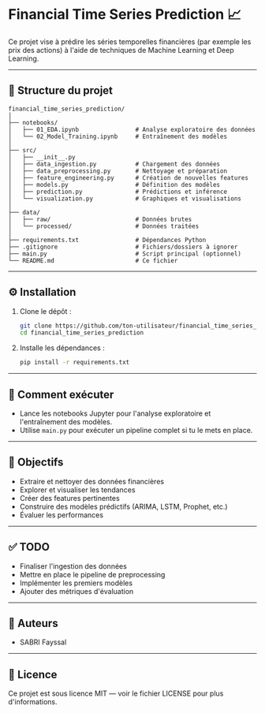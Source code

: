 # Financial Time Series Prediction 📈

Ce projet vise à prédire les séries temporelles financières (par exemple les prix des actions) à l'aide de techniques de Machine Learning et Deep Learning.

---

## 📁 Structure du projet

```
financial_time_series_prediction/
│
├── notebooks/
│   ├── 01_EDA.ipynb                # Analyse exploratoire des données
│   └── 02_Model_Training.ipynb     # Entraînement des modèles
│
├── src/
│   ├── __init__.py
│   ├── data_ingestion.py           # Chargement des données
│   ├── data_preprocessing.py       # Nettoyage et préparation
│   ├── feature_engineering.py      # Création de nouvelles features
│   ├── models.py                   # Définition des modèles
│   ├── prediction.py               # Prédictions et inférence
│   └── visualization.py            # Graphiques et visualisations
│
├── data/
│   ├── raw/                        # Données brutes
│   └── processed/                  # Données traitées
│
├── requirements.txt                # Dépendances Python
├── .gitignore                      # Fichiers/dossiers à ignorer
├── main.py                         # Script principal (optionnel)
└── README.md                       # Ce fichier
```

---

## ⚙️ Installation

1. Clone le dépôt :
    ```bash
    git clone https://github.com/ton-utilisateur/financial_time_series_prediction.git
    cd financial_time_series_prediction
    ```

2. Installe les dépendances :
    ```bash
    pip install -r requirements.txt
    ```

---

## 🚀 Comment exécuter

- Lance les notebooks Jupyter pour l'analyse exploratoire et l'entraînement des modèles.
- Utilise `main.py` pour exécuter un pipeline complet si tu le mets en place.

---

## 🎯 Objectifs

- Extraire et nettoyer des données financières
- Explorer et visualiser les tendances
- Créer des features pertinentes
- Construire des modèles prédictifs (ARIMA, LSTM, Prophet, etc.)
- Évaluer les performances

---

## ✅ TODO

- Finaliser l'ingestion des données
- Mettre en place le pipeline de preprocessing
- Implémenter les premiers modèles
- Ajouter des métriques d'évaluation

---

## 📝 Auteurs

- SABRI Fayssal

---

## 📜 Licence

Ce projet est sous licence MIT — voir le fichier LICENSE pour plus d'informations.

